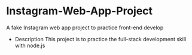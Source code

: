 # Instagram-Web-App-Project
A fake Instagram web app project to practice front-end develop

- Description
This project is to practice the full-stack development skill with node.js 
